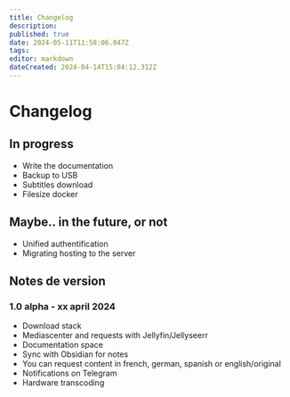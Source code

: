 ```yaml
---
title: Changelog
description: 
published: true
date: 2024-05-11T11:58:06.047Z
tags: 
editor: markdown
dateCreated: 2024-04-14T15:04:12.312Z
---
```


# Changelog

## In progress
- Write the documentation
- Backup to USB
- Subtitles download
- Filesize docker

## Maybe.. in the future, or not
- Unified authentification
- Migrating hosting to the server
## Notes de version

### 1.0 alpha - xx april 2024
- Download stack
- Mediascenter and requests with Jellyfin/Jellyseerr
- Documentation space
- Sync with Obsidian for notes
- You can request content in french, german, spanish or english/original
- Notifications on Telegram
- Hardware transcoding